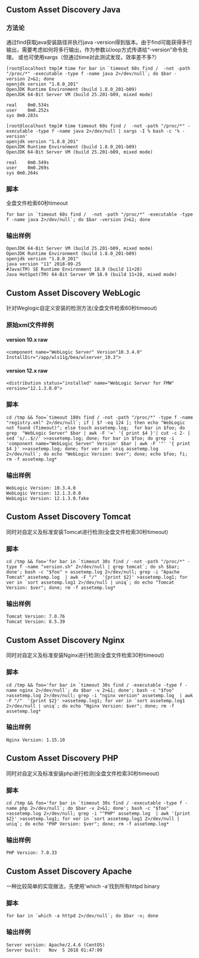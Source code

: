 
## Custom Asset Discovery Java
### 方法论
通过find获取java安装路径并执行java -version得到版本。由于find可能获得多行输出，需要考虑如何将多行输出，作为参数以loop方式传递给“-version”命令处理。
或也可使用xargs（但通过time对此测试发现，效率差不多?）
```
[root@localhost tmp]# time for bar in `timeout 60s find /  -not -path "/proc/*" -executable -type f -name java 2>/dev/null`; do $bar -version 2>&1; done
openjdk version "1.8.0_201"
OpenJDK Runtime Environment (build 1.8.0_201-b09)
OpenJDK 64-Bit Server VM (build 25.201-b09, mixed mode)

real	0m0.534s
user	0m0.252s
sys	0m0.283s

[root@localhost tmp]# time timeout 60s find /  -not -path "/proc/*" -executable -type f -name java 2>/dev/null | xargs -I % bash -c '% -version'
openjdk version "1.8.0_201"
OpenJDK Runtime Environment (build 1.8.0_201-b09)
OpenJDK 64-Bit Server VM (build 25.201-b09, mixed mode)

real	0m0.549s
user	0m0.269s
sys	0m0.264s
```

### 脚本  
全盘文件检索60秒timeout
```
for bar in `timeout 60s find /  -not -path "/proc/*" -executable -type f -name java 2>/dev/null`; do $bar -version 2>&1; done
```
### 输出样例
```
OpenJDK 64-Bit Server VM (build 25.201-b09, mixed mode)
OpenJDK Runtime Environment (build 1.8.0_201-b09)
openjdk version "1.8.0_201"
java version "11" 2018-09-25
#Java(TM) SE Runtime Environment 18.9 (build 11+28)
Java HotSpot(TM) 64-Bit Server VM 18.9 (build 11+28, mixed mode)
```

## Custom Asset Discovery WebLogic
针对Weglogic自定义安装的检测方法(全盘文件检索60秒timeout)
### 原始xml文件样例
#### version 10.x raw
```
<component name="WebLogic Server" Version"10.3.4.0" InstallDir="/app/wls11g/bea/wlserver_10.3">
```
#### version 12.x raw
```
<distribution status="installed" name="WebLogic Server for FMW" version="12.1.3.0.0">
```

### 脚本
```
cd /tmp && foo=`timeout 180s find / -not -path "/proc/*" -type f -name "registry.xml" 2>/dev/null`; if [ $? -eq 124 ]; then echo "WebLogic not found (Timeout)"; else touch assetemp.log;  for bar in $foo; do grep  "WebLogic Server" $bar | awk -F '=' '{ print $4 }'| cut -c 2- | sed 's/..$//' >>assetemp.log; done; for bar in $foo; do grep -i 'component name="WebLogic Server" Version' $bar | awk -F '"' '{ print $4 }' >>assetemp.log; done; for ver in `uniq assetemp.log 2>/dev/null`; do echo "WebLogic Version: $ver"; done; echo $foo; fi; rm -f assetemp.log*
```

### 输出样例
```
WebLogic Version: 10.3.4.0
WebLogic Version: 12.1.3.0.0
WebLogic Version: 12.1.3.0.fake
```

## Custom Asset Discovery Tomcat
同时对自定义及标准安装Tomcat进行检测(全盘文件检索30秒timeout)
### 脚本
```
cd /tmp && foo='for bar in `timeout 30s find / -not -path "/proc/*" -type f -name "version.sh" 2>/dev/null | grep tomcat`; do sh $bar; done'; bash -c "$foo" > assetemp.log 2>/dev/null; grep -i "Apache Tomcat" assetemp.log  | awk -F "/"  '{print $2}' >assetemp.log1; for ver in `sort assetemp.log1 2>/dev/null | uniq`; do echo "Tomcat Version: $ver"; done; rm -f assetemp.log*
```

### 输出样例
```
Tomcat Version: 7.0.76
Tomcat Version: 8.5.39
```

## Custom Asset Discovery Nginx
同时对自定义及标准安装Nginx进行检测(全盘文件检索30秒timeout)
### 脚本
```
cd /tmp && foo='for bar in `timeout 30s find / -executable -type f -name nginx 2>/dev/null`; do $bar -v 2>&1; done'; bash -c "$foo" >assetemp.log 2>/dev/null; grep -i "nginx version" assetemp.log  | awk -F "/"  '{print $2}' >assetemp.log1; for ver in `sort assetemp.log1 2>/dev/null | uniq`; do echo "Nginx Version: $ver"; done; rm -f assetemp.log*
```
### 输出样例
`Nginx Version: 1.15.10`

## Custom Asset Discovery PHP
同时对自定义及标准安装php进行检测(全盘文件检索30秒timeout)
### 脚本
```
cd /tmp && foo='for bar in `timeout 30s find / -executable -type f -name php 2>/dev/null`; do $bar -v 2>&1; done'; bash -c "$foo" >assetemp.log 2>/dev/null; grep -i "^PHP" assetemp.log  | awk '{print $2}' >assetemp.log1; for ver in `sort assetemp.log1 2>/dev/null | uniq`; do echo "PHP Version: $ver"; done; rm -f assetemp.log*
```
### 输出样例
`PHP Version: 7.0.33`

## Custom Asset Discovery Apache
一种比较简单的实现做法，先使用'which -a'找到所有httpd binary
### 脚本
```
for bar in `which -a httpd 2>/dev/null`; do $bar -v; done
```
### 输出样例
```
Server version: Apache/2.4.6 (CentOS)
Server built:   Nov  5 2018 01:47:09
```
